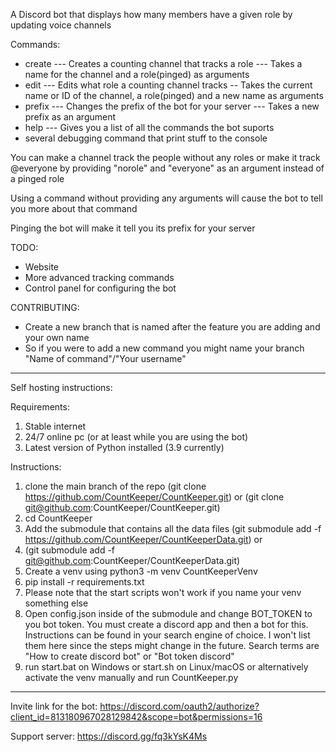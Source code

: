 A Discord bot that displays how many members have a given role by updating voice channels

Commands:
- create --- Creates a counting channel that tracks a role --- Takes a name for the channel and a role(pinged) as arguments
- edit --- Edits what role a counting channel tracks -- Takes the current name or ID of the channel, a role(pinged) and a new name as arguments
- prefix --- Changes the prefix of the bot for your server --- Takes a new prefix as an argument
- help --- Gives you a list of all the commands the bot suports
- several debugging command that print stuff to the console

You can make a channel track the people without any roles or make it track @everyone by providing "norole" and "everyone" as an argument instead of a pinged role

Using a command without providing any arguments will cause the bot to tell you more about that command

Pinging the bot will make it tell you its prefix for your server


TODO:
- Website
- More advanced tracking commands
- Control panel for configuring the bot


CONTRIBUTING:
- Create a new branch that is named after the feature you are adding and your own name
- So if you were to add a new command you might name your branch "Name of command"/"Your username"
-----------------------------------------------------------------------

Self hosting instructions:

Requirements:
1. Stable internet
2. 24/7 online pc (or at least while you are using the bot)
3. Latest version of Python installed (3.9 currently)


Instructions:

1. clone the main branch of the repo (git clone https://github.com/CountKeeper/CountKeeper.git) or (git clone git@github.com:CountKeeper/CountKeeper.git)
2. cd CountKeeper
3. Add the submodule that contains all the data files (git submodule add -f https://github.com/CountKeeper/CountKeeperData.git) or 
4. (git submodule add -f git@github.com:CountKeeper/CountKeeperData.git)
5. Create a venv using python3 -m venv CountKeeperVenv
6. pip install -r requirements.txt
7. Please note that the start scripts won't work if you name your venv something else
8. Open config.json inside of the submodule and change BOT_TOKEN to you bot token. You must create a discord app and then a bot for this. Instructions can be found in your search engine of choice. I won't list them here since the steps might change in the future. Search terms are "How to create discord bot" or "Bot token discord"
9. run start.bat on Windows or start.sh on Linux/macOS or alternatively activate the venv manually and run CountKeeper.py

----------------------------------------------------------------------

Invite link for the bot:
https://discord.com/oauth2/authorize?client_id=813180967028129842&scope=bot&permissions=16

Support server:
https://discord.gg/fq3kYsK4Ms

